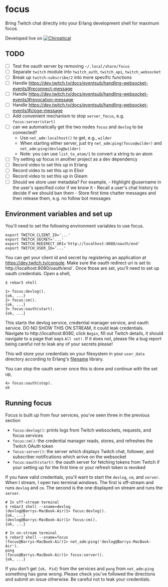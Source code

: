 focus
=====

Bring Twitch chat directly into your Erlang development shell for maximum focus.

Developed live on [![Chiroptical](https://img.shields.io/badge/twitch.tv-chiroptical-purple?logo=twitch&style=for-the-badge)](https://twitch.tv/chiroptical)</br>

TODO
---

- [ ] Test the oauth server by removing `~/.local/share/focus`
- [ ] Separate `twitch` module into `twitch_auth`, `twitch_api`, `twitch_websocket`
- [ ] Break up `twitch:subscribe/2` into more specific functions
- [ ] Handle https://dev.twitch.tv/docs/eventsub/handling-websocket-events/#reconnect-message
- [ ] Handle https://dev.twitch.tv/docs/eventsub/handling-websocket-events/#revocation-message
- [ ] Handle https://dev.twitch.tv/docs/eventsub/handling-websocket-events/#close-message
- [ ] Add convenient mechanism to stop `server_focus`, e.g. `focus:server(start)`
- [ ] can we automatically get the two nodes `focus` and `devlog` to be connected?
  - Use `net_adm:localhost()` to get, e.g., `wilder`
  - When starting either server, just try `net_adm:ping(focus@wilder)` and `net_adm:ping(devlog@wilder)`
  - Note: you can use `list_to_atom/1` to convert a string to an atom
- [ ] Try setting up focus in another project as a dev dependency
- [ ] Record video to set this up in Erlang
- [ ] Record video to set this up in Elixir
- [ ] Record video to set this up in Gleam
- [ ] Should we store user metadata? For example,
      - Highlight @username in the user's specified color if we know it
      - Recall a user's chat history to decide if we should ban them
      - Store first time chatter messages and then release them, e.g. no follow bot messages

Environment variables and set up
----

You'll need to set the following environment variables to use focus.

```
export TWITCH_CLIENT_ID='...'
export TWITCH_SECRET='...'
export TWITCH_REDIRECT_URI='http://localhost:8080/oauth/end'
export TWITCH_USER_ID='...'
```

You can get your client id and secret by registering an application at
https://dev.twitch.tv/console. Make sure the oauth redirect uri is set to
http://localhost:8080/oauth/end`. Once those are set, you'll need to set up
oauth credentials. Open a shell,

```console
$ rebar3 shell

1> focus:devlog().
{ok, ...}
2> focus:cm().
{ok, ...}
3> focus:oauth(start).
{ok, ...}
```

This starts the devlog service, credential manager service, and oauth service.
DO NO SHOW THIS ON STREAM, it could leak credentials. Navigate to
http://localhost:8080, click `Begin`, fill out Twitch details, it should navigate to
a page that says `All set!`. If it does not, please file a bug report being
careful not to leak any of your secrets please!

This will store your credentials on your filesystem in your `user_data`
directory according to Erlang's
[filename](https://www.erlang.org/doc/apps/stdlib/filename.html#basedir/3) library.

You can stop the oauth server once this is done and continue with the set up,

```console
4> focus:oauth(stop).
ok
```

Running focus
---

Focus is built up from four services, you've seen three in the previous section

- `focus:devlog()`: prints logs from Twitch websockets, requests, and focus
  services
- `focus:cm()`: the credential manager reads, stores, and refreshes the Twitch
   OAuth token
- `focus:server()`: the server which displays Twitch chat, follower, and
   subscriber notifications which arrive on the websocket
- `focus:oauth(start)`: the oauth server for fetching tokens from Twitch if your
   setting up for the first time or your refresh token is revoked

If you have valid credentials, you'll want to start the `devlog`, `cm`, and `server`.
When I stream, I open two terminal windows. The first is off-stream and runs `devlog`
and `cm`. The second is the one displayed on stream and runs the `server`.

```console
# In off-stream terminal
$ rebar3 shell --sname=devlog
(devlog@Barrys-MacBook-Air)1> focus:devlog().
{ok, ...}
(devlog@Barrys-MacBook-Air)1> focus:cm().
{ok, ...}

# In on-stream terminal
$ rebar3 shell --sname=focus
(focus@Barrys-MacBook-Air)1> net_adm:ping('devlog@Barrys-MacBook-Air').
pong
(focus@Barrys-MacBook-Air)1> focus:server().
{ok, ...}
```

If you don't get `{ok, Pid}` from the services and `pong` from `net_adm:ping`
something has gone wrong. Please check you've followed the directions and submit
an issue otherwise. Be careful not to leak your credentials.
